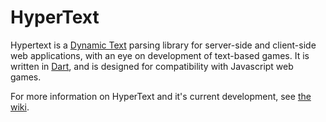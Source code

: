 # HyperText

Hypertext is a [Dynamic Text](https://github.com/RocketSurgery/HyperText/wiki/Dynamic-Text) parsing library for server-side and client-side web applications, with an eye on development of text-based games. It is written in [Dart](https://www.dartlang.org/), and is designed for compatibility with Javascript web games.

For more information on HyperText and it's current development, see [the wiki](https://github.com/RocketSurgery/HyperText/wiki).
